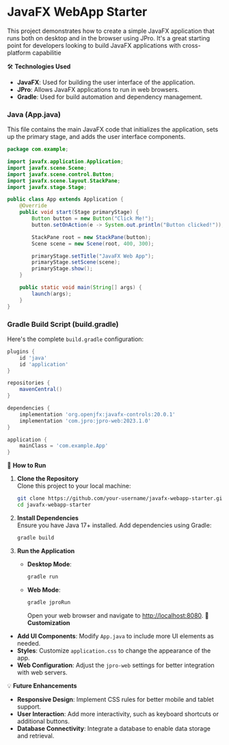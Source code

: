 # JavaFX WebApp Starter

This project demonstrates how to create a simple JavaFX application that runs both on desktop and in the browser using JPro. It's a great starting point for developers looking to build JavaFX applications with cross-platform capabilitie

🛠️ **Technologies Used**
- **JavaFX**: Used for building the user interface of the application.
- **JPro**: Allows JavaFX applications to run in web browsers.
- **Gradle**: Used for build automation and dependency management.


### **Java (App.java)**
This file contains the main JavaFX code that initializes the application, sets up the primary stage, and adds the user interface components.

```java
package com.example;

import javafx.application.Application;
import javafx.scene.Scene;
import javafx.scene.control.Button;
import javafx.scene.layout.StackPane;
import javafx.stage.Stage;

public class App extends Application {
    @Override
    public void start(Stage primaryStage) {
        Button button = new Button("Click Me!");
        button.setOnAction(e -> System.out.println("Button clicked!"));

        StackPane root = new StackPane(button);
        Scene scene = new Scene(root, 400, 300);

        primaryStage.setTitle("JavaFX Web App");
        primaryStage.setScene(scene);
        primaryStage.show();
    }

    public static void main(String[] args) {
        launch(args);
    }
}
  ```
### **Gradle Build Script (build.gradle)**
Here's the complete `build.gradle` configuration:

```groovy
plugins {
    id 'java'
    id 'application'
}

repositories {
    mavenCentral()
}

dependencies {
    implementation 'org.openjfx:javafx-controls:20.0.1'
    implementation 'com.jpro:jpro-web:2023.1.0'
}

application {
    mainClass = 'com.example.App'
}
```
🔧 **How to Run**

1. **Clone the Repository**  
   Clone this project to your local machine:
   ```bash
   git clone https://github.com/your-username/javafx-webapp-starter.git
   cd javafx-webapp-starter
   ```
2. **Install Dependencies**  
   Ensure you have Java 17+ installed. Add dependencies using Gradle:
   ```bash
   gradle build
   ```
3. **Run the Application**

   - **Desktop Mode**:
     ```bash
     gradle run
     ```

   - **Web Mode**:
     ```bash
     gradle jproRun
     ```
     Open your web browser and navigate to [http://localhost:8080](http://localhost:8080).
📝 **Customization**

- **Add UI Components**: Modify `App.java` to include more UI elements as needed.
- **Styles**: Customize `application.css` to change the appearance of the app.
- **Web Configuration**: Adjust the `jpro-web` settings for better integration with web servers.

💡 **Future Enhancements**

- **Responsive Design**: Implement CSS rules for better mobile and tablet support.
- **User Interaction**: Add more interactivity, such as keyboard shortcuts or additional buttons.
- **Database Connectivity**: Integrate a database to enable data storage and retrieval.

